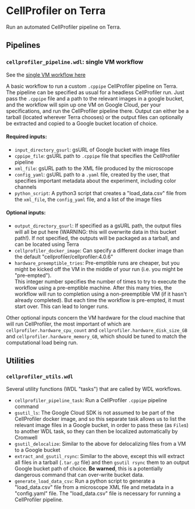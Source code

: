 # CellProfiler on Terra

Run an automated CellProfiler pipeline on Terra.

## Pipelines

### `cellprofiler_pipeline.wdl`: single VM workflow

See the [single VM workflow here](https://portal.firecloud.org/#methods/bayer-pcl-cell-imaging/cellprofiler_pipeline/)

A basic workflow to run a custom `.cppipe` CellProfiler pipeline on Terra.  
The pipeline can be specified as usual for a headless CellProfiler run.  Just 
pass the `.cppipe` file and a path to the relevant images in a google bucket, 
and the workflow will spin up one VM on Google Cloud, per your specifications, 
and run the CellProfiler pipeline there. Output can either be a tarball 
(located wherever Terra chooses) or the output files can optionally be extracted 
and copied to a Google bucket location of choice.

#### Required inputs:
- `input_directory_gsurl`: gsURL of Google bucket with image files
- `cppipe_file`: gsURL path to `.cppipe` file that specifies the CellProfiler 
pipeline
- `xml_file`: gsURL path to the XML file produced by the microscope
- `config_yaml`: gsURL path to a `.yaml` file, created by the user, that 
specifies important metadata about the experiment, including color channels
- `python_script`: A python3 script that creates a "load_data.csv" file from 
the `xml_file`, the `config_yaml` file, and a list of the image files

#### Optional inputs:
- `output_directory_gsurl`: If specified as a gsURL path, the output files will 
all be put here (WARNING: this will overwrite data in this bucket path!).  If 
not specified, the outputs will be packaged as a tarball, and can be located 
using Terra
- `cellprofiler_docker_image`: Can specify a different docker image than the 
default "cellprofiler/cellprofiler:4.0.6"
- `hardware_preemptible_tries`: Pre-emptible runs are cheaper, but you might be 
kicked off the VM in the middle of your run (i.e. you might be "pre-empted").  
This integer number specifies the number of times to try to execute the workflow 
using a pre-emptible machine.  After this many tries, the workflow will run to 
completion using a non-preemptible VM (if it hasn't already completed).  But 
each time the workflow is pre-empted, it must start over.  This can lead to 
longer runs.

Other optional inputs concern the VM hardware for the cloud machine that will 
run CellProfiler, the most important of which are 
`cellprofiler.hardware_cpu_count` and `cellprofiler.hardware_disk_size_GB` and 
`cellprofiler.hardware_memory_GB`, which should be tuned to match the 
computational load being run.

## Utilities

### `cellprofiler_utils.wdl`

Several utility functions (WDL "tasks") that are called by WDL workflows.

- `cellprofiler_pipeline_task`: Run a CellProfiler `.cppipe` pipeline command
- `gsutil_ls`: The Google Cloud SDK is not assumed to be part of the 
CellProfiler docker image, and so this separate task allows us to list the 
relevant image files in a Google bucket, in order to pass these (as `File`s) to 
another WDL task, so they can then be localized automatically by Cromwell
- `gsutil_delocalize`: Similar to the above for delocalizing files from a VM to 
a Google bucket
- `extract_and_gsutil_rsync`: Similar to the above, except this will extract 
all files in a tarball (`.tar.gz` file) and then `gsutil rsync` them to an 
output Google bucket path of choice.  **Be warned**, this is a potentially 
dangerous command that can over-write bucket data.
- `generate_load_data_csv`: Run a python script to generate a "load_data.csv" 
file from a microscope XML file and metadata in a "config.yaml" file.  The 
"load_data.csv" file is necessary for running a CellProfiler pipeline.
